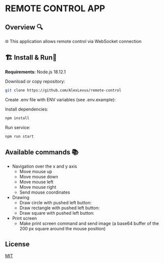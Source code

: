 # REMOTE CONTROL APP

## Overview 🔍
🌐 This application allows remote control via WebSocket connection

## 🏗️ Install & Run🏃
**Requirements:** Node.js 18.12.1

Download or copy repository:

```bash
git clone https://github.com/AlexLevus/remote-control
```

Create .env file with ENV variables (see .env.example):

Install dependencies:
```bash
npm install
```

Run service:
```bash
npm run start
```

## Available commands 📚
- Navigation over the x and y axis
    - Move mouse up
    - Move mouse down
    - Move mouse left
    - Move mouse right
    - Send mouse coordinates
- Drawing
    - Draw circle with pushed left button:
    - Draw rectangle with pushed left button:
    - Draw square with pushed left button:
- Print screen
    - Make print screen command and send image (a base64 buffer of the 200 px square around the mouse position)

## License

[MIT](https://choosealicense.com/licenses/mit/)